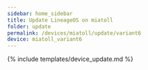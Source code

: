 ```yaml
---
sidebar: home_sidebar
title: Update LineageOS on miatoll
folder: update
permalink: /devices/miatoll/update/variant6
device: miatoll_variant6
---
```

{% include templates/device_update.md %}
